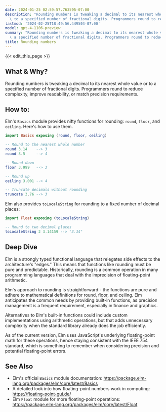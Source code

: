 ```yaml
---
date: 2024-01-25 02:59:57.763595-07:00
description: "Rounding numbers is tweaking a decimal to its nearest whole value or\
  \ to a specified number of fractional digits. Programmers round to reduce complexity,\u2026"
lastmod: '2024-02-25T18:49:56.449504-07:00'
model: gpt-4-1106-preview
summary: "Rounding numbers is tweaking a decimal to its nearest whole value or to\
  \ a specified number of fractional digits. Programmers round to reduce complexity,\u2026"
title: Rounding numbers
---
```


{{< edit_this_page >}}

## What & Why?

Rounding numbers is tweaking a decimal to its nearest whole value or to a specified number of fractional digits. Programmers round to reduce complexity, improve readability, or match precision requirements.

## How to:

Elm's `Basics` module provides nifty functions for rounding: `round`, `floor`, and `ceiling`. Here's how to use them.

```elm
import Basics exposing (round, floor, ceiling)

-- Round to the nearest whole number
round 3.14    --> 3
round 3.5     --> 4

-- Round down
floor 3.999   --> 3

-- Round up
ceiling 3.001 --> 4

-- Truncate decimals without rounding
truncate 3.76 --> 3
```

Elm also provides `toLocaleString` for rounding to a fixed number of decimal places:

```elm
import Float exposing (toLocaleString)

-- Round to two decimal places
toLocaleString 2 3.14159 --> "3.14"
```

## Deep Dive

Elm is a strongly typed functional language that relegates side effects to the architecture's "edges." This means that functions like rounding must be pure and predictable. Historically, rounding is a common operation in many programming languages that deal with the imprecision of floating-point arithmetic. 

Elm's approach to rounding is straightforward - the functions are pure and adhere to mathematical definitions for round, floor, and ceiling. Elm anticipates the common needs by providing built-in functions, as precision management is a frequent requirement, especially in finance and graphics.

Alternatives to Elm's built-in functions could include custom implementations using arithmetic operations, but that adds unnecessary complexity when the standard library already does the job efficiently.

As of the current version, Elm uses JavaScript's underlying floating-point math for these operations, hence staying consistent with the IEEE 754 standard, which is something to remember when considering precision and potential floating-point errors.

## See Also

- Elm's official `Basics` module documentation: https://package.elm-lang.org/packages/elm/core/latest/Basics
- A detailed look into how floating-point numbers work in computing: https://floating-point-gui.de/
- Elm `Float` module for more floating-point operations: https://package.elm-lang.org/packages/elm/core/latest/Float
